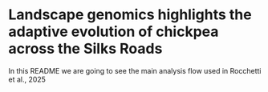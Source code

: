 # Landscape genomics highlights the adaptive evolution of chickpea across the Silks Roads 
In this README we are going to see the main analysis flow used in Rocchetti et al., 2025

